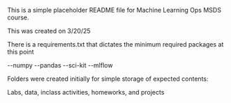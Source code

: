This is a simple placeholder README file for Machine Learning Ops MSDS course.

This was created on 3/20/25

There is a requirements.txt that dictates the minimum required packages at this point

--numpy
--pandas
--sci-kit
--mlflow

Folders were created initially for simple storage of expected contents:

Labs, data, inclass activities, homeworks, and projects
